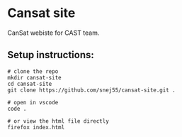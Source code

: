 # Cansat site
CanSat webiste for CAST team.

## Setup instructions:

```
# clone the repo
mkdir cansat-site
cd cansat-site
git clone https://github.com/snej55/cansat-site.git .

# open in vscode
code .

# or view the html file directly
firefox index.html
```

